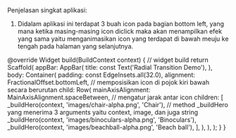Penjelasan singkat aplikasi:

1. Didalam aplikasi ini terdapat 3 buah icon pada bagian bottom left, yang mana ketika masing-masing icon diclick maka akan menampilkan efek yang sama yaitu menganimasikan icon yang terdapat di bawah meuju ke tengah pada halaman yang selanjutnya.

@override
  Widget build(BuildContext context) { // widget build
    return Scaffold(
      appBar: AppBar(
        title: const Text('Radial Transition Demo'),
      ),
      body: Container(
        padding: const EdgeInsets.all(32.0),
        alignment: FractionalOffset.bottomLeft, // memposisikan icon di pojok kiri bawah secara berurutan
        child: Row(
          mainAxisAlignment: MainAxisAlignment.spaceBetween, // mengatur jarak antar icon
          children: [
            _buildHero(context, 'images/chair-alpha.png', 'Chair'), // method _buildHero yang menerima 3 arguments yaitu context, image, dan juga string
            _buildHero(context, 'images/binoculars-alpha.png', 'Binoculars'),
            _buildHero(context, 'images/beachball-alpha.png', 'Beach ball'),
          ],
        ),
      ),
    );
  }
}